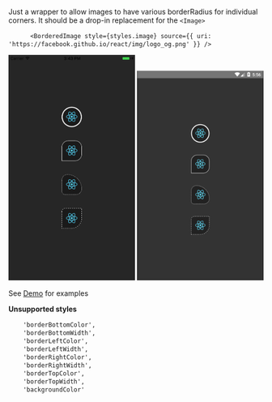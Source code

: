 
Just a wrapper to allow images to have various borderRadius for individual corners. It should be a drop-in replacement for the `<Image>`

~~~
      <BorderedImage style={styles.image} source={{ uri: 'https://facebook.github.io/react/img/logo_og.png' }} />
~~~


<img src="./screenshots/iphone.png" width="250">
<img src="./screenshots/android.png" width="250">


See [Demo](./demo) for examples

**Unsupported styles**

```
    'borderBottomColor',
    'borderBottomWidth',
    'borderLeftColor',
    'borderLeftWidth',
    'borderRightColor',
    'borderRightWidth',
    'borderTopColor',
    'borderTopWidth',
    'backgroundColor'
```





